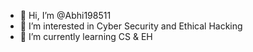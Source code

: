 - 👋 Hi, I’m @Abhi198511
- 👀 I’m interested in Cyber Security and Ethical Hacking
- 🌱 I’m currently learning CS & EH

<!---
Abhi198511/Abhi198511 is a ✨ special ✨ repository because its `README.md` (this file) appears on your GitHub profile.
You can click the Preview link to take a look at your changes.
--->

